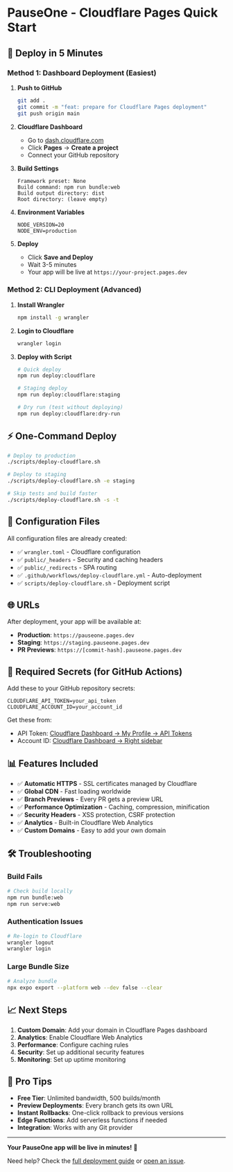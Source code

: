 # PauseOne - Cloudflare Pages Quick Start

## 🚀 Deploy in 5 Minutes

### Method 1: Dashboard Deployment (Easiest)

1. **Push to GitHub**

   ```bash
   git add .
   git commit -m "feat: prepare for Cloudflare Pages deployment"
   git push origin main
   ```

2. **Cloudflare Dashboard**
   - Go to [dash.cloudflare.com](https://dash.cloudflare.com)
   - Click **Pages** → **Create a project**
   - Connect your GitHub repository

3. **Build Settings**

   ```
   Framework preset: None
   Build command: npm run bundle:web
   Build output directory: dist
   Root directory: (leave empty)
   ```

4. **Environment Variables**

   ```
   NODE_VERSION=20
   NODE_ENV=production
   ```

5. **Deploy**
   - Click **Save and Deploy**
   - Wait 3-5 minutes
   - Your app will be live at `https://your-project.pages.dev`

### Method 2: CLI Deployment (Advanced)

1. **Install Wrangler**

   ```bash
   npm install -g wrangler
   ```

2. **Login to Cloudflare**

   ```bash
   wrangler login
   ```

3. **Deploy with Script**

   ```bash
   # Quick deploy
   npm run deploy:cloudflare

   # Staging deploy
   npm run deploy:cloudflare:staging

   # Dry run (test without deploying)
   npm run deploy:cloudflare:dry-run
   ```

## ⚡ One-Command Deploy

```bash
# Deploy to production
./scripts/deploy-cloudflare.sh

# Deploy to staging
./scripts/deploy-cloudflare.sh -e staging

# Skip tests and build faster
./scripts/deploy-cloudflare.sh -s -t
```

## 🔧 Configuration Files

All configuration files are already created:

- ✅ `wrangler.toml` - Cloudflare configuration
- ✅ `public/_headers` - Security and caching headers
- ✅ `public/_redirects` - SPA routing
- ✅ `.github/workflows/deploy-cloudflare.yml` - Auto-deployment
- ✅ `scripts/deploy-cloudflare.sh` - Deployment script

## 🌐 URLs

After deployment, your app will be available at:

- **Production**: `https://pauseone.pages.dev`
- **Staging**: `https://staging.pauseone.pages.dev`
- **PR Previews**: `https://[commit-hash].pauseone.pages.dev`

## 🔐 Required Secrets (for GitHub Actions)

Add these to your GitHub repository secrets:

```
CLOUDFLARE_API_TOKEN=your_api_token
CLOUDFLARE_ACCOUNT_ID=your_account_id
```

Get these from:

- API Token: [Cloudflare Dashboard → My Profile → API Tokens](https://dash.cloudflare.com/profile/api-tokens)
- Account ID: [Cloudflare Dashboard → Right sidebar](https://dash.cloudflare.com/)

## 📊 Features Included

- ✅ **Automatic HTTPS** - SSL certificates managed by Cloudflare
- ✅ **Global CDN** - Fast loading worldwide
- ✅ **Branch Previews** - Every PR gets a preview URL
- ✅ **Performance Optimization** - Caching, compression, minification
- ✅ **Security Headers** - XSS protection, CSRF protection
- ✅ **Analytics** - Built-in Cloudflare Web Analytics
- ✅ **Custom Domains** - Easy to add your own domain

## 🛠️ Troubleshooting

### Build Fails

```bash
# Check build locally
npm run bundle:web
npm run serve:web
```

### Authentication Issues

```bash
# Re-login to Cloudflare
wrangler logout
wrangler login
```

### Large Bundle Size

```bash
# Analyze bundle
npx expo export --platform web --dev false --clear
```

## 📈 Next Steps

1. **Custom Domain**: Add your domain in Cloudflare Pages dashboard
2. **Analytics**: Enable Cloudflare Web Analytics
3. **Performance**: Configure caching rules
4. **Security**: Set up additional security features
5. **Monitoring**: Set up uptime monitoring

## 🎯 Pro Tips

- **Free Tier**: Unlimited bandwidth, 500 builds/month
- **Preview Deployments**: Every branch gets its own URL
- **Instant Rollbacks**: One-click rollback to previous versions
- **Edge Functions**: Add serverless functions if needed
- **Integration**: Works with any Git provider

---

**Your PauseOne app will be live in minutes!** 🎉

Need help? Check the [full deployment guide](./cloudflare-pages.md) or [open an issue](https://github.com/your-username/pauseone/issues).
